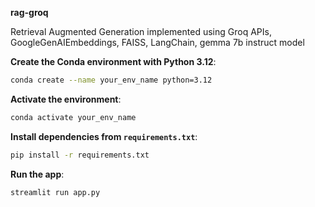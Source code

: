 **rag-groq**

Retrieval Augmented Generation implemented using Groq APIs, GoogleGenAIEmbeddings, FAISS, LangChain, gemma 7b instruct model

**Create the Conda environment with Python 3.12**:
   ```bash
   conda create --name your_env_name python=3.12
   ```

**Activate the environment**:
   ```bash
   conda activate your_env_name
   ```

**Install dependencies from `requirements.txt`**:
   ```bash
   pip install -r requirements.txt
   ```
**Run the app**:
   ```bash
   streamlit run app.py
   ```
